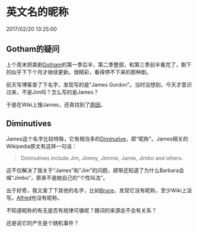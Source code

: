 # 英文名的昵称
2017/02/20 13:25:00


## Gotham的疑问

上个周末把美剧[Gotham][gothamtv]的第一季后半，第二季整部，和第三季前半看完了，剩下的似乎下下个月才继续更新。很精彩，看得停不下来的那种剧。

前天写博客查了下名字，发现写的是“James Gordon”。当时没想到，今天才意识过来，不是Jim吗？怎么写的是James？

于是在Wiki上搜James，还真找到了[原因][james]。


## Diminutives

James这个名字比较特殊，它有相当多的[Diminutive][diminutive]，即“昵称”。James相关的Wikipedia原文有这样一句话：
> Diminutives include Jim, Jimmy, Jimmie, Jamie, Jimbo and others.

这不仅解决了我关于“James”和“Jim”的问题，顺带还知道了为什么Barbara会喊“Jimbo”，原来不是她自己的“个性叫法”。

出于好奇，我又查了下其他的名字，比如[Bruce][bruce]，发现它没有昵称，至少Wiki上没写。[Alfred][alfred]也没有昵称。

不知道昵称的有无是否有规律可循呢？跟词的来源会不会有关系？

还是说它的产生是个随机事件？


[gothamtv]: https://en.wikipedia.org/wiki/Gotham_(TV_series)
[james]: https://en.wikipedia.org/wiki/James_(name)
[bruce]: https://en.wikipedia.org/wiki/Bruce
[alfred]: https://en.wikipedia.org/wiki/Alfred_(name)
[diminutive]: http://cn.bing.com/dict/search?q=diminutives

